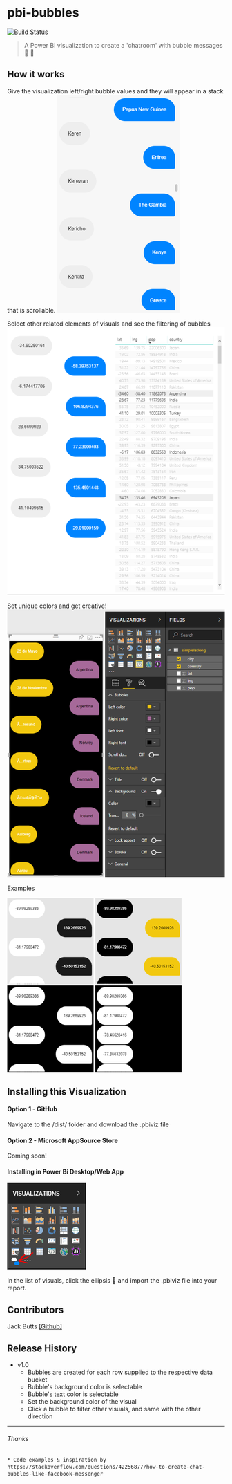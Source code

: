 # pbi-bubbles
[![Build Status](https://travis-ci.org/buttsj/pbi-bubbles.svg?branch=master)](https://travis-ci.org/buttsj/pbi-bubbles)
> A Power BI visualization to create a 'chatroom' with bubble messages :iphone: :speech_balloon:

## How it works

Give the visualization left/right bubble values and they will appear in a stack that is scrollable.
![Image of Visualization1](https://github.com/buttsj/pbi-bubbles/blob/master/assets/example1.png)


Select other related elements of visuals and see the filtering of bubbles
![Image of Visualization2](https://github.com/buttsj/pbi-bubbles/blob/master/assets/example2.png)

Set unique colors and get creative!
![Image of Visualization3](https://github.com/buttsj/pbi-bubbles/blob/master/assets/example3.png)

Examples

![Image of Decorated Visual 1](https://github.com/buttsj/pbi-bubbles/blob/master/assets/example4.png) ![Image of Decorated Visual 2](https://github.com/buttsj/pbi-bubbles/blob/master/assets/example5.png) ![Image of Decorated Visual 2](https://github.com/buttsj/pbi-bubbles/blob/master/assets/example6.png) ![Image of Decorated Visual 2](https://github.com/buttsj/pbi-bubbles/blob/master/assets/example7.png)

## Installing this Visualization
#### Option 1 - GitHub
Navigate to the /dist/ folder and download the .pbiviz file

#### Option 2 - Microsoft AppSource Store
Coming soon!

#### Installing in Power Bi Desktop/Web App

![Image of Icon](https://github.com/buttsj/pbi-bubbles/blob/master/assets/bubble_icon.png)

In the list of visuals, click the ellipsis :speech_balloon: and import the .pbiviz file into your report.

## Contributors

Jack Butts [[Github]](https://github.com/buttsj)

## Release History

* v1.0
	* Bubbles are created for each row supplied to the respective data bucket
    * Bubble's background color is selectable
    * Bubble's text color is selectable
    * Set the background color of the visual
    * Click a bubble to filter other visuals, and same with the other direction

***
###### Thanks
    * Code examples & inspiration by https://stackoverflow.com/questions/42256877/how-to-create-chat-bubbles-like-facebook-messenger